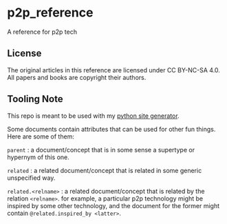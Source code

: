 # p2p_reference

A reference for p2p tech

## License

The original articles in this reference are licensed under CC BY-NC-SA 4.0. All papers and books are copyright their authors.

## Tooling Note

This repo is meant to be used with my [python site generator](https://github.com/BekaValentine/python_site_generator).

Some documents contain attributes that can be used for other fun things. Here
are some of them:

`parent`
: a document/concept that is in some sense a supertype or hypernym of this one.

`related`
: a related document/concept that is related in some generic unspecified way.

`related.<relname>`
: a related document/concept that is related by the relation `<relname>`. for
example, a particular p2p technology might be inspired by some other technology,
and the document for the former might contain `@related.inspired_by <latter>`.